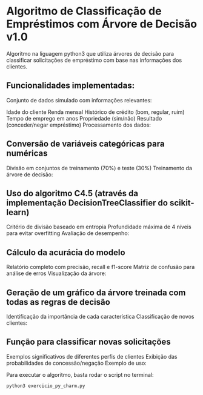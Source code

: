 # Algoritmo de Classificação de Empréstimos com Árvore de Decisão v1.0

Algoritmo na liguagem python3 que utiliza árvores de decisão para classificar solicitações de empréstimo com base nas informações dos clientes.


## Funcionalidades implementadas:

Conjunto de dados simulado com informações relevantes:

Idade do cliente
Renda mensal
Histórico de crédito (bom, regular, ruim)
Tempo de emprego em anos
Propriedade (sim/não)
Resultado (conceder/negar empréstimo)
Processamento dos dados:

## Conversão de variáveis categóricas para numéricas

Divisão em conjuntos de treinamento (70%) e teste (30%)
Treinamento da árvore de decisão:

## Uso do algoritmo C4.5 (através da implementação DecisionTreeClassifier do scikit-learn)

Critério de divisão baseado em entropia
Profundidade máxima de 4 níveis para evitar overfitting
Avaliação de desempenho:

## Cálculo da acurácia do modelo
Relatório completo com precisão, recall e f1-score
Matriz de confusão para análise de erros
Visualização da árvore:

## Geração de um gráfico da árvore treinada com todas as regras de decisão
Identificação da importância de cada característica
Classificação de novos clientes:

## Função para classificar novas solicitações
Exemplos significativos de diferentes perfis de clientes
Exibição das probabilidades de concessão/negação
Exemplo de uso:


Para executar o algoritmo, basta rodar o script no terminal:

```bash
python3 exercicio_py_charm.py
